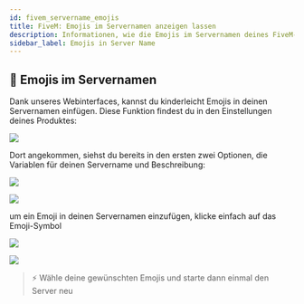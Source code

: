 ```yaml
---
id: fivem_servername_emojis
title: FiveM: Emojis im Servernamen anzeigen lassen
description: Informationen, wie die Emojis im Servernamen deines FiveM-Servers in der Serverliste anzeigen lassen kannst - ZAP-Hosting.com Dokumentationen
sidebar_label: Emojis in Server Name
---
```


## 💪 Emojis im Servernamen

Dank unseres Webinterfaces, kannst du kinderleicht Emojis in deinen Servernamen einfügen.
Diese Funktion findest du in den Einstellungen deines Produktes:

![](https://screensaver01.zap-hosting.com/index.php/s/YgSPtAZSFXSrLWq/preview)

Dort angekommen, siehst du bereits in den ersten zwei Optionen, die Variablen für deinen Servername und Beschreibung:

![](https://screensaver01.zap-hosting.com/index.php/s/Kiy3NMJeSLrTF5X/preview)

![](https://screensaver01.zap-hosting.com/index.php/s/CaAYCBBcMGbQ3Ax/preview)

um ein Emoji in deinen Servernamen einzufügen, klicke einfach auf das Emoji-Symbol

![](https://screensaver01.zap-hosting.com/index.php/s/YsXwicXRs3CAWKb/preview)

![](https://screensaver01.zap-hosting.com/index.php/s/ZJE7fdeCqG3jNBH/preview)

> ⚡ Wähle deine gewünschten Emojis und starte dann einmal den Server neu
